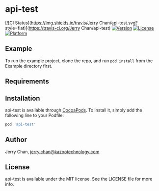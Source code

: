 # api-test

[![CI Status](https://img.shields.io/travis/Jerry Chan/api-test.svg?style=flat)](https://travis-ci.org/Jerry Chan/api-test)
[![Version](https://img.shields.io/cocoapods/v/api-test.svg?style=flat)](https://cocoapods.org/pods/api-test)
[![License](https://img.shields.io/cocoapods/l/api-test.svg?style=flat)](https://cocoapods.org/pods/api-test)
[![Platform](https://img.shields.io/cocoapods/p/api-test.svg?style=flat)](https://cocoapods.org/pods/api-test)

## Example

To run the example project, clone the repo, and run `pod install` from the Example directory first.

## Requirements

## Installation

api-test is available through [CocoaPods](https://cocoapods.org). To install
it, simply add the following line to your Podfile:

```ruby
pod 'api-test'
```

## Author

Jerry Chan, jerry.chan@kazootechnology.com

## License

api-test is available under the MIT license. See the LICENSE file for more info.
